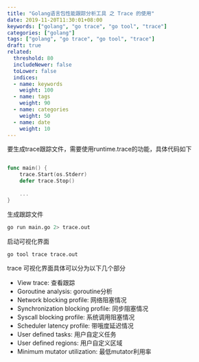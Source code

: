 ```yaml
---
title: "Golang语言包性能跟踪分析工具 之 Trace 的使用"
date: 2019-11-20T11:30:01+08:00
keywords: ["golang", "go trace", "go tool", "trace"]
categories: ["golang"]
tags: ["golang", "go trace", "go tool", "trace"]
draft: true
related:
  threshold: 80
  includeNewer: false
  toLower: false
  indices:
  - name: keywords
    weight: 100
  - name: tags
    weight: 90
  - name: categories
    weight: 50
  - name: date
    weight: 10
---
```


要生成trace跟踪文件，需要使用runtime.trace的功能，具体代码如下
```go

func main() {
	trace.Start(os.Stderr)
	defer trace.Stop()
	
	...
}
```
生成跟踪文件
```bash
go run main.go 2> trace.out

```
启动可视化界面
```bash
go tool trace trace.out
```

trace 可视化界面具体可以分为以下几个部分

- View trace: 查看跟踪
- Goroutine analysis: goroutine分析
- Network blocking profile: 网络阻塞情况
- Synchronization blocking profile: 同步阻塞情况
- Syscall blocking profile: 系统调用阻塞情况
- Scheduler latency profile: 带哦度延迟情况
- User defined tasks: 用户自定义任务
- User defined regions: 用户自定义区域
- Minimum mutator utilization: 最低mutator利用率





